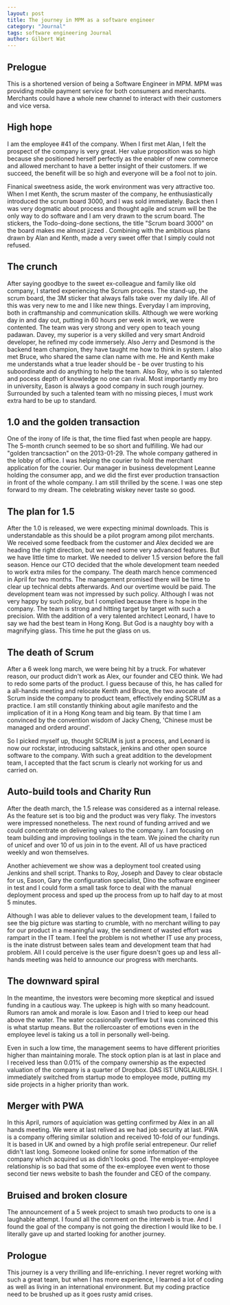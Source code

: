 ```yaml
---
layout: post
title: The journey in MPM as a software engineer
category: "Journal"
tags: software engineering Journal
author: Gilbert Wat
---
```


## Prelogue
This is a shortened version of being a Software Engineer in MPM. MPM was providing mobile payment service for both consumers and merchants. Merchants could have a whole new channel to interact with their customers and vice versa.

## High hope
I am the employee #41 of the company. When I first met Alan, I felt the prospect of the company is very great. Her value proposition was so high because she positioned herself perfectly as the enabler of new commerce and allowed merchant to have a better insight of their customers. If we succeed, the benefit will be so high and everyone will be a fool not to join.

Finanical sweetness aside, the work environment was very attractive too. When I met Kenth, the scrum master of the company, he enthusiastically introduced the scrum board 3000, and I was sold immediately. Back then I was very dogmatic about process and thought agile and scrum will be the only way to do software and I am very drawn to the scrum board. The stickers, the Todo-doing-done sections, the title "Scrum board 3000" on the board makes me almost jizzed . Combining with the ambitious plans drawn by Alan and Kenth, made a very sweet offer that I simply could not refused.

## The crunch
After saying goodbye to the sweet ex-colleague and family like old company, I started experiencing the Scrum process. The stand-up, the scrum board, the 3M sticker that always falls take over my daily life. All of this was very new to me and I like new things. Everyday I am improving, both in craftmanship and communication skills. Although we were working day in and day out, putting in 60 hours per week in work, we were contented. The team was very strong and very open to teach young padawan. Davey, my superior is a very skilled and very smart Android developer, he refined my code immersely. Also Jerry and Desmond is the backend team champion, they have taught me how to think in system. I also met Bruce, who shared the same clan name with me. He and Kenth make me understands what a true leader should be - be over trusting to his suboordinate and do anything to help the team. Also Roy, who is so talented and pocess depth of knowledge no one can rival. Most importantly my bro in university, Eason is always a good company in such rough journey. Surrounded by such a talented team with no missing pieces, I must work extra hard to be up to standard.

## 1.0 and the golden transaction
One of the irony of life is that, the time flied fast when people are happy. The 5-month crunch seemed to be so short and fulfilling. We had our "golden trancsaction" on the 2013-01-29. The whole company gathered in the lobby of office. I was helping the courier to hold the merchant application for the courier. Our manager in business development Leanne holding the consumer app, and we did the first ever production transaction in front of the whole company. I am still thrilled by the scene. I was one step forward to my dream. The celebrating wiskey never taste so good.

## The plan for 1.5
After the 1.0 is released, we were expecting minimal downloads. This is understandable as this should be a pilot program among pilot merchants. We received some feedback from the customer and Alex decided we are heading the right direction, but we need some very advanced features. But we have little time to market. We needed to deliver 1.5 version before the fall season. Hence our CTO decided that the whole development team needed to work extra miles for the company. The death march hence commenced in April for two months. The management promised there will be time to clear up technical debts afterwards. And our overtime would be paid. The development team was not impressed by such policy. Although I was not very happy by such policy, but I complied because there is hope in the company. The team is strong and hitting target by target with such a precision. With the addition of a very talented architect Leonard, I have to say we had the best team in Hong Kong. But God is a naughty boy with a magnifying glass. This time he put the glass on us.

## The death of Scrum
After a 6 week long march, we were being hit by a truck. For whatever reason, our product didn\'t work as Alex, our founder and CEO think. We had to redo some parts of the product. I guess because of this, he has called for a all-hands meeting and relocate Kenth and Bruce, the two avocate of Scrum inside the company to product team, effectively ending SCRUM as a practice. I am still constantly thinking about agile manifesto and the implication of it in a Hong Kong team and big team. By that time I am convinced by the convention wisdom of Jacky Cheng, \'Chinese must be managed and orderd around\'.

So I picked myself up, thought SCRUM is just a process, and Leonard is now our rockstar, introducing saltstack, jenkins and other open source software to the company. With such a great addition to the development team, I accepted that the fact scrum is clearly not working for us and carried on.

## Auto-build tools and Charity Run
After the death march, the 1.5 release was considered as a internal release. As the feature set is too big and the product was very flaky. The investors were impressed nonetheless. The next round of funding arrived and we could concentrate on delivering values to the company. I am focusing on team building and improving toolings in the team. We joined the charity run of unicef and over 10 of us join in to the event. All of us have practiced weekly and won themselves.

Another achievement we show was a deployment tool created using Jenkins and shell script. Thanks to Roy, Joseph and Davey to clear obstacle for us, Eason, Gary the configuration specialist, Dino the software engineer in test and I could form a small task force to deal with the manual deployment process and sped up the process from up to half day to at most 5 minutes.

Although I was able to deliever values to the development team, I failed to see the big picture was starting to crumble, with no merchant willing to pay for our product in a meaningful way, the sendiment of wasted effort was rampart in the IT team. I feel the problem is not whether IT use any process, is the inate distrust between sales team and development team that had problem. All I could perceive is the user figure doesn\'t goes up and less all-hands meeting was held to announce our progress with merchants.

## The downward spiral
In the meantime, the investors were becoming more skeptical and issued funding in a cautious way. The upkeep is high with so many headcount. Rumors ran amok and morale is low. Eason and I tried to keep our head above the water. The water occasionally overflew but I was convinced this is what startup means. But the rollercoaster of emotions even in the employee level is taking us a toll in personally well-being.

Even in such a low time, the management seems to have different priorities higher than maintaining morale. The stock option plan is at last in place and I received less than 0.01% of the company ownership as the expected valuation of the company is a quarter of Dropbox. DAS IST UNGLAUBLISH. I immediately switched from startup mode to employee mode, putting my side projects in a higher priority than work.

## Merger with PWA
In this April, rumors of aquiciation was getting confirmed by Alex in an all hands meeting. We were at last relived as we had job security at last. PWA is a company offering similar solution and received 10-fold of our fundings. It is based in UK and owned by a high profile serial entrepeneur. Our relief didn\'t last long. Someone looked online for some information of the company which acquired us as didn\'t looks good. The employer-employee relationship is so bad that some of the ex-employee even went to those second tier news website to bash the founder and CEO of the company.

## Bruised and broken closure
The announcement of a 5 week project to smash two products to one is a laughable attempt. I found all the comment on the interweb is true. And I found the goal of the company is not going the direction I would like to be. I literally gave up and started looking for another journey.

## Prologue
This journey is a very thrilling and life-enriching. I never regret working with such a great team, but when I has more experience, I learned a lot of coding as well as living in an international environment. But my coding practice need to be brushed up as it goes rusty amid crises.
